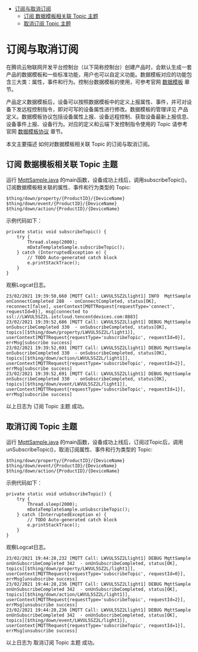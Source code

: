 * [订阅与取消订阅](#订阅与取消订阅)
  * [订阅 数据模板相关联 Topic 主题](#订阅-数据模板相关联-Topic-主题)
  * [取消订阅 Topic 主题](#取消订阅-Topic-主题)

# 订阅与取消订阅

在腾讯云物联网开发平台控制台（以下简称控制台）创建产品时，会默认生成一套产品的数据模板和一些标准功能，用户也可以自定义功能。数据模板对应的功能包含三大类：属性，事件和行为。控制台数据模板的使用，可参考官网 [数据模板](https://cloud.tencent.com/document/product/1081/44921) 章节。

产品定义数据模板后，设备可以按照数据模板中的定义上报属性、事件，并可对设备下发远程控制指令，即对可写的设备属性进行修改。数据模板的管理详见 产品定义。数据模板协议包括设备属性上报、设备远程控制、获取设备最新上报信息、设备事件上报、设备行为。对应的定义和云端下发控制指令使用的 Topic 请参考官网 [数据模板协议](https://cloud.tencent.com/document/product/1081/34916) 章节。

本文主要描述 如何对数据模板相关联 Topic 的订阅与取消订阅。

## 订阅 数据模板相关联 Topic 主题

运行 [MqttSample.java](../src/test/java/MqttSample.java) 的main函数，设备成功上线后，调用subscribeTopic()，订阅数据模板相关联的属性、事件和行为类型的 Topic:
```
$thing/down/property/{ProductID}/{DeviceName}
$thing/down/event/{ProductID}/{DeviceName}
$thing/down/action/{ProductID}/{DeviceName}
```
示例代码如下：
```
private static void subscribeTopic() {
    try {
        Thread.sleep(2000);
        mDataTemplateSample.subscribeTopic();
    } catch (InterruptedException e) {
        // TODO Auto-generated catch block
        e.printStackTrace();
    }
}
```

观察Logcat日志。
```
23/02/2021 19:39:50,660 [MQTT Call: LWVUL5SZ2Llight1] INFO  MqttSample onConnectCompleted 288  - onConnectCompleted, status[OK], reconnect[false], userContext[MQTTRequest{requestType='connect', requestId=0}], msg[connected to ssl://LWVUL5SZ2L.iotcloud.tencentdevices.com:8883]
23/02/2021 19:39:52,686 [MQTT Call: LWVUL5SZ2Llight1] DEBUG MqttSample onSubscribeCompleted 330  - onSubscribeCompleted, status[OK], topics[[$thing/down/property/LWVUL5SZ2L/light1]], userContext[MQTTRequest{requestType='subscribeTopic', requestId=0}], errMsg[subscribe success]
23/02/2021 19:39:52,691 [MQTT Call: LWVUL5SZ2Llight1] DEBUG MqttSample onSubscribeCompleted 330  - onSubscribeCompleted, status[OK], topics[[$thing/down/action/LWVUL5SZ2L/light1]], userContext[MQTTRequest{requestType='subscribeTopic', requestId=2}], errMsg[subscribe success]
23/02/2021 19:39:52,691 [MQTT Call: LWVUL5SZ2Llight1] DEBUG MqttSample onSubscribeCompleted 330  - onSubscribeCompleted, status[OK], topics[[$thing/down/event/LWVUL5SZ2L/light1]], userContext[MQTTRequest{requestType='subscribeTopic', requestId=1}], errMsg[subscribe success]
```
以上日志为 订阅 Topic 主题 成功。

## 取消订阅 Topic 主题

运行 [MqttSample.java](../src/test/java/MqttSample.java) 的main函数，设备成功上线后，订阅过Topic后，调用unSubscribeTopic()，取消订阅属性、事件和行为类型的 Topic:
```
$thing/down/property/{ProductID}/{DeviceName}
$thing/down/event/{ProductID}/{DeviceName}
$thing/down/action/{ProductID}/{DeviceName}
```
示例代码如下：
```
private static void unSubscribeTopic() {
    try {
        Thread.sleep(2000);
        mDataTemplateSample.unSubscribeTopic();
    } catch (InterruptedException e) {
        // TODO Auto-generated catch block
        e.printStackTrace();
    }
}
```

观察Logcat日志。
```
23/02/2021 19:44:28,232 [MQTT Call: LWVUL5SZ2Llight1] DEBUG MqttSample onUnSubscribeCompleted 342  - onUnSubscribeCompleted, status[OK], topics[[$thing/down/property/LWVUL5SZ2L/light1]], userContext[MQTTRequest{requestType='subscribeTopic', requestId=0}], errMsg[unsubscribe success]
23/02/2021 19:44:28,236 [MQTT Call: LWVUL5SZ2Llight1] DEBUG MqttSample onUnSubscribeCompleted 342  - onUnSubscribeCompleted, status[OK], topics[[$thing/down/action/LWVUL5SZ2L/light1]], userContext[MQTTRequest{requestType='subscribeTopic', requestId=2}], errMsg[unsubscribe success]
23/02/2021 19:44:28,236 [MQTT Call: LWVUL5SZ2Llight1] DEBUG MqttSample onUnSubscribeCompleted 342  - onUnSubscribeCompleted, status[OK], topics[[$thing/down/event/LWVUL5SZ2L/light1]], userContext[MQTTRequest{requestType='subscribeTopic', requestId=1}], errMsg[unsubscribe success]
```
以上日志为 取消订阅 Topic 主题 成功。

